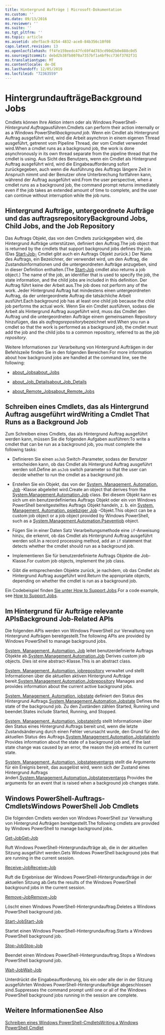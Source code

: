 ```yaml
---
title: Hintergrund Aufträge | Microsoft-Dokumentation
ms.custom: ''
ms.date: 09/13/2016
ms.reviewer: ''
ms.suite: ''
ms.tgt_pltfrm: ''
ms.topic: article
ms.assetid: a0ef5ac9-8254-4832-ace8-84b356c10f08
caps.latest.revision: 13
ms.openlocfilehash: ff4fe159eedc47fc69f4d783cd90d2b0e888c0d5
ms.sourcegitcommit: debd2b38fb8070a7357bf1a4bf9cc736f3702f31
ms.translationtype: MT
ms.contentlocale: de-DE
ms.lasthandoff: 12/05/2019
ms.locfileid: "72363559"
---
```

# <a name="background-jobs"></a><span data-ttu-id="29fd0-102">Hintergrundaufträge</span><span class="sxs-lookup"><span data-stu-id="29fd0-102">Background Jobs</span></span>

<span data-ttu-id="29fd0-103">Cmdlets können Ihre Aktion intern oder als Windows PowerShell-*Hintergrund Auftrag*ausführen.</span><span class="sxs-lookup"><span data-stu-id="29fd0-103">Cmdlets can perform their action internally or as a Windows PowerShell*background job*.</span></span> <span data-ttu-id="29fd0-104">Wenn ein Cmdlet als Hintergrund Auftrag ausgeführt wird, wird die Arbeit asynchron in einem eigenen Thread ausgeführt, getrennt vom Pipeline Thread, der vom Cmdlet verwendet wird.</span><span class="sxs-lookup"><span data-stu-id="29fd0-104">When a cmdlet runs as a background job, the work is done asynchronously in its own thread separate from the pipeline thread that the cmdlet is using.</span></span> <span data-ttu-id="29fd0-105">Aus Sicht des Benutzers, wenn ein Cmdlet als Hintergrund Auftrag ausgeführt wird, wird die Eingabeaufforderung sofort zurückgegeben, auch wenn die Ausführung des Auftrags längere Zeit in Anspruch nimmt und der Benutzer ohne Unterbrechung fortfahren kann, während der Auftrag ausgeführt wird.</span><span class="sxs-lookup"><span data-stu-id="29fd0-105">From the user perspective, when a cmdlet runs as a background job, the command prompt returns immediately even if the job takes an extended amount of time to complete, and the user can continue without interruption while the job runs.</span></span>

## <a name="background-jobs-child-jobs-and-the-job-repository"></a><span data-ttu-id="29fd0-106">Hintergrund Aufträge, untergeordnete Aufträge und das auftragsrepository</span><span class="sxs-lookup"><span data-stu-id="29fd0-106">Background Jobs, Child Jobs, and the Job Repository</span></span>

<span data-ttu-id="29fd0-107">Das Auftrags Objekt, das von den Cmdlets zurückgegeben wird, die Hintergrund Aufträge unterstützen, definiert den Auftrag.</span><span class="sxs-lookup"><span data-stu-id="29fd0-107">The job object that is returned by the cmdlets that support background jobs defines the job.</span></span> <span data-ttu-id="29fd0-108">(Das [Start-Job-](/powershell/module/Microsoft.PowerShell.Core/Start-Job) Cmdlet gibt auch ein Auftrags Objekt zurück.) Der Name des Auftrags, ein Bezeichner, der verwendet wird, um den Auftrag, die Zustandsinformationen und die untergeordneten Aufträge anzugeben, sind in dieser Definition enthalten.</span><span class="sxs-lookup"><span data-stu-id="29fd0-108">(The [Start-Job](/powershell/module/Microsoft.PowerShell.Core/Start-Job) cmdlet also returns a job object.) The name of the job, an identifier that is used to specify the job, the state information, and the child jobs are included in this definition.</span></span> <span data-ttu-id="29fd0-109">Der Auftrag führt keine der Arbeit aus.</span><span class="sxs-lookup"><span data-stu-id="29fd0-109">The job does not perform any of the work.</span></span> <span data-ttu-id="29fd0-110">Jeder Hintergrund Auftrag hat mindestens einen untergeordneten Auftrag, da der untergeordnete Auftrag die tatsächliche Arbeit ausführt.</span><span class="sxs-lookup"><span data-stu-id="29fd0-110">Each background job has at least one child job because the child job performs the actual work.</span></span> <span data-ttu-id="29fd0-111">Wenn Sie ein Cmdlet ausführen, sodass die Arbeit als Hintergrund Auftrag ausgeführt wird, muss das Cmdlet den Auftrag und die untergeordneten Aufträge einem gemeinsamen Repository hinzufügen, das als *auftragsrepository*bezeichnet wird.</span><span class="sxs-lookup"><span data-stu-id="29fd0-111">When you run a cmdlet so that the work is performed as a background job, the cmdlet must add the job and the child jobs to a common repository, referred to as the *job repository*.</span></span>

<span data-ttu-id="29fd0-112">Weitere Informationen zur Verarbeitung von Hintergrund Aufträgen in der Befehlszeile finden Sie in den folgenden Bereichen:</span><span class="sxs-lookup"><span data-stu-id="29fd0-112">For more information about how background jobs are handled at the command line, see the following:</span></span>

- [<span data-ttu-id="29fd0-113">about_Jobs</span><span class="sxs-lookup"><span data-stu-id="29fd0-113">about_Jobs</span></span>](/powershell/module/microsoft.powershell.core/about/about_jobs)

- [<span data-ttu-id="29fd0-114">about_Job_Details</span><span class="sxs-lookup"><span data-stu-id="29fd0-114">about_Job_Details</span></span>](/powershell/module/microsoft.powershell.core/about/about_job_details)

- [<span data-ttu-id="29fd0-115">about_Remote_Jobs</span><span class="sxs-lookup"><span data-stu-id="29fd0-115">about_Remote_Jobs</span></span>](/powershell/module/microsoft.powershell.core/about/about_remote_jobs)

## <a name="writing-a-cmdlet-that-runs-as-a-background-job"></a><span data-ttu-id="29fd0-116">Schreiben eines Cmdlets, das als Hintergrund Auftrag ausgeführt wird</span><span class="sxs-lookup"><span data-stu-id="29fd0-116">Writing a Cmdlet That Runs as a Background Job</span></span>

<span data-ttu-id="29fd0-117">Zum Schreiben eines Cmdlets, das als Hintergrund Auftrag ausgeführt werden kann, müssen Sie die folgenden Aufgaben ausführen:</span><span class="sxs-lookup"><span data-stu-id="29fd0-117">To write a cmdlet that can be run as a background job, you must complete the following tasks:</span></span>

- <span data-ttu-id="29fd0-118">Definieren Sie einen `asJob` Switch-Parameter, sodass der Benutzer entscheiden kann, ob das Cmdlet als Hintergrund Auftrag ausgeführt werden soll.</span><span class="sxs-lookup"><span data-stu-id="29fd0-118">Define an `asJob` switch parameter so that the user can decide whether to run the cmdlet as a background job.</span></span>

- <span data-ttu-id="29fd0-119">Erstellen Sie ein Objekt, das von der [System. Management. Automation. Job](/dotnet/api/System.Management.Automation.Job) -Klasse abgeleitet wird.</span><span class="sxs-lookup"><span data-stu-id="29fd0-119">Create an object that derives from the [System.Management.Automation.Job](/dotnet/api/System.Management.Automation.Job) class.</span></span> <span data-ttu-id="29fd0-120">Bei diesem Objekt kann es sich um ein benutzerdefiniertes Auftrags Objekt oder ein von Windows PowerShell bereitgestelltes Auftrags Objekt handeln, z. b. ein [System. Management. Automation. psiebziger Job](/dotnet/api/System.Management.Automation.PSEventJob) -Objekt.</span><span class="sxs-lookup"><span data-stu-id="29fd0-120">This object can be a custom job object or a job object provided by Windows PowerShell, such as a [System.Management.Automation.Pseventjob](/dotnet/api/System.Management.Automation.PSEventJob) object.</span></span>

- <span data-ttu-id="29fd0-121">Fügen Sie in einer Daten Satz Verarbeitungsmethode eine `if`-Anweisung hinzu, die erkennt, ob das Cmdlet als Hintergrund Auftrag ausgeführt werden soll.</span><span class="sxs-lookup"><span data-stu-id="29fd0-121">In a record processing method, add an `if` statement that detects whether the cmdlet should run as a background job.</span></span>

- <span data-ttu-id="29fd0-122">Implementieren Sie für benutzerdefinierte Auftrags Objekte die Job-Klasse.</span><span class="sxs-lookup"><span data-stu-id="29fd0-122">For custom job objects, implement the job class.</span></span>

- <span data-ttu-id="29fd0-123">Gibt die entsprechenden Objekte zurück, je nachdem, ob das Cmdlet als Hintergrund Auftrag ausgeführt wird.</span><span class="sxs-lookup"><span data-stu-id="29fd0-123">Return the appropriate objects, depending on whether the cmdlet is run as a background job.</span></span>

<span data-ttu-id="29fd0-124">Ein Codebeispiel finden [Sie unter How to Support Jobs](./how-to-support-jobs.md).</span><span class="sxs-lookup"><span data-stu-id="29fd0-124">For a code example, see [How to Support Jobs](./how-to-support-jobs.md).</span></span>

## <a name="background-job-related-apis"></a><span data-ttu-id="29fd0-125">Im Hintergrund für Aufträge relevante APIs</span><span class="sxs-lookup"><span data-stu-id="29fd0-125">Background Job-Related APIs</span></span>

<span data-ttu-id="29fd0-126">Die folgenden APIs werden von Windows PowerShell zur Verwaltung von Hintergrund Aufträgen bereitgestellt.</span><span class="sxs-lookup"><span data-stu-id="29fd0-126">The following APIs are provided by Windows PowerShell to manage background jobs.</span></span>

<span data-ttu-id="29fd0-127">[System. Management. Automation. Job](/dotnet/api/System.Management.Automation.Job) leitet benutzerdefinierte Auftrags Objekte ab.</span><span class="sxs-lookup"><span data-stu-id="29fd0-127">[System.Management.Automation.Job](/dotnet/api/System.Management.Automation.Job) Derives custom job objects.</span></span> <span data-ttu-id="29fd0-128">Dies ist eine abstract-Klasse.</span><span class="sxs-lookup"><span data-stu-id="29fd0-128">This is an abstract class.</span></span>

<span data-ttu-id="29fd0-129">[System. Management. Automation. jobrepository](/dotnet/api/System.Management.Automation.JobRepository) verwaltet und stellt Informationen über die aktuellen aktiven Hintergrund Aufträge bereit.</span><span class="sxs-lookup"><span data-stu-id="29fd0-129">[System.Management.Automation.Jobrepository](/dotnet/api/System.Management.Automation.JobRepository) Manages and provides information about the current active background jobs.</span></span>

<span data-ttu-id="29fd0-130">[System. Management. Automation. jobstate](/dotnet/api/System.Management.Automation.JobState) definiert den Status des Hintergrund Auftrags.</span><span class="sxs-lookup"><span data-stu-id="29fd0-130">[System.Management.Automation.Jobstate](/dotnet/api/System.Management.Automation.JobState) Defines the state of the background job.</span></span> <span data-ttu-id="29fd0-131">Zu den Zuständen zählen Started, Running und beendet.</span><span class="sxs-lookup"><span data-stu-id="29fd0-131">States include Started, Running, and Stopped.</span></span>

<span data-ttu-id="29fd0-132">[System. Management. Automation. jobstateinfo](/dotnet/api/System.Management.Automation.JobStateInfo) stellt Informationen über den Status eines Hintergrund Auftrags bereit und, wenn die letzte Zustandsänderung durch einen Fehler verursacht wurde, den Grund für den aktuellen Status des Auftrags.</span><span class="sxs-lookup"><span data-stu-id="29fd0-132">[System.Management.Automation.Jobstateinfo](/dotnet/api/System.Management.Automation.JobStateInfo) Provides information about the state of a background job and, if the last state change was caused by an error, the reason the job entered its current state.</span></span>

<span data-ttu-id="29fd0-133">[System. Management. Automation. jobstateeventargs](/dotnet/api/System.Management.Automation.JobStateEventArgs) stellt die Argumente für ein Ereignis bereit, das ausgelöst wird, wenn sich der Zustand eines Hintergrund Auftrags ändert.</span><span class="sxs-lookup"><span data-stu-id="29fd0-133">[System.Management.Automation.Jobstateeventargs](/dotnet/api/System.Management.Automation.JobStateEventArgs) Provides the arguments for an event that is raised when a background job changes state.</span></span>

## <a name="windows-powershell-job-cmdlets"></a><span data-ttu-id="29fd0-134">Windows PowerShell-Auftrags-Cmdlets</span><span class="sxs-lookup"><span data-stu-id="29fd0-134">Windows PowerShell Job Cmdlets</span></span>

<span data-ttu-id="29fd0-135">Die folgenden Cmdlets werden von Windows PowerShell zur Verwaltung von Hintergrund Aufträgen bereitgestellt.</span><span class="sxs-lookup"><span data-stu-id="29fd0-135">The following cmdlets are provided by Windows PowerShell to manage background jobs.</span></span>

[<span data-ttu-id="29fd0-136">Get-Job</span><span class="sxs-lookup"><span data-stu-id="29fd0-136">Get-Job</span></span>](/powershell/module/Microsoft.PowerShell.Core/Get-Job)

<span data-ttu-id="29fd0-137">Ruft Windows PowerShell-Hintergrundaufträge ab, die in der aktuellen Sitzung ausgeführt werden.</span><span class="sxs-lookup"><span data-stu-id="29fd0-137">Gets Windows PowerShell background jobs that are running in the current session.</span></span>

[<span data-ttu-id="29fd0-138">Receive-Job</span><span class="sxs-lookup"><span data-stu-id="29fd0-138">Receive-Job</span></span>](/powershell/module/Microsoft.PowerShell.Core/Receive-Job)

<span data-ttu-id="29fd0-139">Ruft die Ergebnisse der Windows PowerShell-Hintergrundaufträge in der aktuellen Sitzung ab.</span><span class="sxs-lookup"><span data-stu-id="29fd0-139">Gets the results of the Windows PowerShell background jobs in the current session.</span></span>

[<span data-ttu-id="29fd0-140">Remove-Job</span><span class="sxs-lookup"><span data-stu-id="29fd0-140">Remove-Job</span></span>](/powershell/module/Microsoft.PowerShell.Core/Remove-Job)

<span data-ttu-id="29fd0-141">Löscht einen Windows PowerShell-Hintergrundauftrag.</span><span class="sxs-lookup"><span data-stu-id="29fd0-141">Deletes a Windows PowerShell background job.</span></span>

[<span data-ttu-id="29fd0-142">Start-Job</span><span class="sxs-lookup"><span data-stu-id="29fd0-142">Start-Job</span></span>](/powershell/module/Microsoft.PowerShell.Core/Start-Job)

<span data-ttu-id="29fd0-143">Startet einen Windows PowerShell-Hintergrundauftrag.</span><span class="sxs-lookup"><span data-stu-id="29fd0-143">Starts a Windows PowerShell background job.</span></span>

[<span data-ttu-id="29fd0-144">Stop-Job</span><span class="sxs-lookup"><span data-stu-id="29fd0-144">Stop-Job</span></span>](/powershell/module/Microsoft.PowerShell.Core/Stop-Job)

<span data-ttu-id="29fd0-145">Beendet einen Windows PowerShell-Hintergrundauftrag.</span><span class="sxs-lookup"><span data-stu-id="29fd0-145">Stops a Windows PowerShell background job.</span></span>

[<span data-ttu-id="29fd0-146">Wait-Job</span><span class="sxs-lookup"><span data-stu-id="29fd0-146">Wait-Job</span></span>](/powershell/module/Microsoft.PowerShell.Core/Wait-Job)

<span data-ttu-id="29fd0-147">Unterdrückt die Eingabeaufforderung, bis ein oder alle der in der Sitzung ausgeführten Windows PowerShell-Hintergrundaufträge abgeschlossen sind.</span><span class="sxs-lookup"><span data-stu-id="29fd0-147">Suppresses the command prompt until one or all of the Windows PowerShell background jobs running in the session are complete.</span></span>

## <a name="see-also"></a><span data-ttu-id="29fd0-148">Weitere Informationen</span><span class="sxs-lookup"><span data-stu-id="29fd0-148">See Also</span></span>

[<span data-ttu-id="29fd0-149">Schreiben eines Windows PowerShell-Cmdlets</span><span class="sxs-lookup"><span data-stu-id="29fd0-149">Writing a Windows PowerShell Cmdlet</span></span>](./writing-a-windows-powershell-cmdlet.md)
